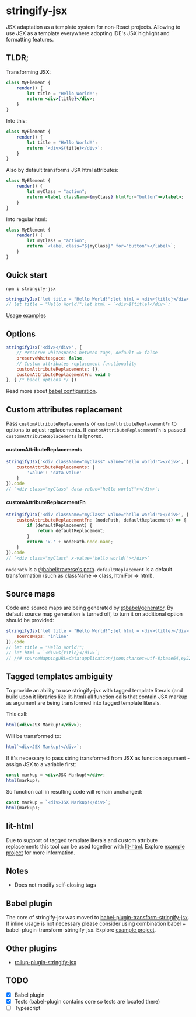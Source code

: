 # stringify-jsx
JSX adaptation as a template system for non-React projects. Allowing to use JSX as a template everywhere adopting IDE's JSX highlight and formatting features.

## TLDR;
Transforming JSX:
```jsx harmony
class MyElement {
    render() {
        let title = "Hello World!";
        return <div>{title}</div>;
    }
}
```
Into this:
```js
class MyElement {
    render() {
        let title = "Hello World!";
        return `<div>${title}</div>`;
    }
}
```

Also by default transforms JSX html attributes:
```jsx harmony
class MyElement {
    render() {
        let myClass = "action";
        return <label className={myClass} htmlFor="button"></label>;
    }
}
```
Into regular html:
```js
class MyElement {
    render() {
        let myClass = "action";
        return `<label class="${myClass}" for="button"></label>`;
    }
}
```

## Quick start
```
npm i stringify-jsx
```
```js
stringifyJsx('let title = "Hello World!";let html = <div>{title}</div>;').code
// let title = "Hello World!";let html = `<div>${title}</div>`;
```
[Usage examples](https://github.com/TargetTaiga/rollup-plugin-stringify-jsx/tree/master/example)

## Options
```js
stringifyJsx('<div></div>', {
    // Preserve whitespaces between tags, default => false
    preserveWhitespace: false,
    // Custom attributes replacement functionality 
    customAttributeReplacements: {},
    customAttributeReplacementFn: void 0
}, { /* babel options */ })
```
Read more about [babel configuration](https://babeljs.io/docs/en/options).

## Custom attributes replacement
Pass ``customAttributeReplacements`` or ``customAttributeReplacementFn`` to options to adjust replacements. If ``customAttributeReplacementFn`` is passed ``customAttributeReplacements`` is ignored.

#### customAttributeReplacements
```js
stringifyJsx('<div className="myClass" value="hello world!"></div>', {
    customAttributeReplacements: {
        'value': 'data-value'
    }
}).code
// `<div class="myClass" data-value="hello world!"></div>`;
```

#### customAttributeReplacementFn
```js
stringifyJsx('<div className="myClass" value="hello world!"></div>', {
    customAttributeReplacementFn: (nodePath, defaultReplacement) => {
        if (defaultReplacement) {
            return defaultReplacement;
        }
        return 'x-' + nodePath.node.name;
    }
}).code
// `<div class="myClass" x-value="hello world!"></div>`
```
``nodePath`` is a [@babel/traverse's path](https://github.com/jamiebuilds/babel-handbook/blob/master/translations/en/plugin-handbook.md#paths). 
``defaultReplacement`` is a default transformation (such as className => class, htmlFor => html).

## Source maps
Code and source maps are being generated by [@babel/generator](https://babeljs.io/docs/en/babel-generator). By default source map generation is turned off, to turn it on additional option should be provided:
```js
stringifyJsx('let title = "Hello World!";let html = <div>{title}</div>;', {}, {
    sourceMaps: 'inline'
}).code
// let title = "Hello World!";
// let html = `<div>${title}</div>`;
// //# sourceMappingURL=data:application/json;charset=utf-8;base64,eyJ2ZXJzaW9uIjozLCJzb3VyY2VzIjpbInVua25vd24iXSwibmFtZXMiOlsidGl0bGUiLCJodG1sIl0sIm1hcHBpbmdzIjoiQUFBQSxJQUFJQSxLQUFLLEdBQUcsY0FBWjtBQUEyQixJQUFJQyxJQUFJLHdCQUFSIiwic291cmNlc0NvbnRlbnQiOlsibGV0IHRpdGxlID0gXCJIZWxsbyBXb3JsZCFcIjtsZXQgaHRtbCA9IDxkaXY+e3RpdGxlfTwvZGl2PjsiXX0=
```

## Tagged templates ambiguity
To provide an ability to use stringify-jsx with tagged template literals (and build upon it libraries like [lit-html](https://lit-html.polymer-project.org/)) all function calls that contain JSX markup as argument are being transformed into tagged template literals.

This call:
```jsx harmony
html(<div>JSX Markup!</div>);
```
Will be transformed to:
```js
html`<div>JSX Markup!</div>`; 
```
If it's necessary to pass string transformed from JSX as function argument - assign JSX to a variable first:
```jsx harmony
const markup = <div>JSX Markup!</div>;
html(markup);
```  
So function call in resulting code will remain unchanged:
```js
const markup = `<div>JSX Markup!</div>`;
html(markup);
``` 

## lit-html
Due to support of tagged template literals and custom attribute replacements this tool can be used together with [lit-html](https://lit-html.polymer-project.org).
Explore [example project](https://github.com/TargetTaiga/lit-project-template) for more information.

## Notes
* Does not modify self-closing tags 

## Babel plugin
The core of stringify-jsx was moved to [babel-plugin-transform-stringify-jsx](https://github.com/TargetTaiga/babel-plugin-transform-stringify-jsx). If inline usage is not necessary please consider using combination babel + babel-plugin-transform-stringify-jsx. Explore [example project](https://github.com/TargetTaiga/lit-project-template).

## Other plugins
* [rollup-plugin-stringify-jsx](https://github.com/TargetTaiga/rollup-plugin-stringify-jsx)

## TODO
- [x] Babel plugin
- [x] Tests (babel-plugin contains core so tests are located there)
- [ ] Typescript
